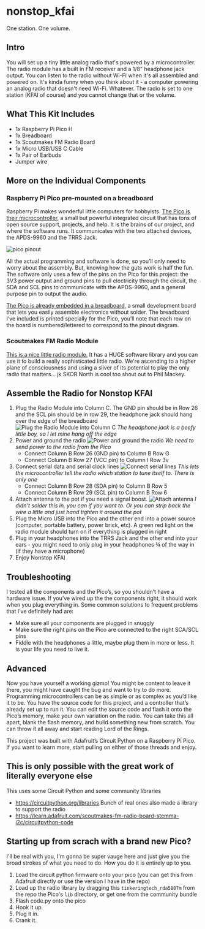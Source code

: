 # nonstop_kfai
One station. One volume.

## Intro
You will set up a tiny little analog radio that's powered by a microcontroller. The radio module has a built in FM receiver and a 1/8" headphone jack output. You can listen to the radio without Wi-Fi when it's all assembled and powered on. It's kinda funny when you think about it - a computer powering an analog radio that doesn't need Wi-Fi. Whatever. The radio is set to one station (KFAI of course) and you cannot change that or the volume.

## What This Kit Includes
- 1x Raspberry Pi Pico H
- 1x Breadboard
- 1x Scoutmakes FM Radio Board
- 1x Micro USB/USB C Cable
- 1x Pair of Earbuds
- Jumper wire

## More on the Individual Components
### Raspberry Pi Pico pre-mounted on a breadboard
Raspberry Pi makes wonderful little computers for hobbyists. [The Pico is their microcontroller](https://www.raspberrypi.com/documentation/microcontrollers/raspberry-pi-pico.html), a small but powerful integrated circuit that has tons of open source support, projects, and help. It is the brains of our project, and where the software runs. It communicates with the two attached devices, the APDS-9960 and the TRRS Jack.

![pico pinout](./images/PicoPinout.png "Pico Pinout")

All the actual programming and software is done, so you’ll only need to worry about the assembly. But, knowing how the guts work is half the fun. The software only uses a few of the pins on the Pico for this project: the 3V3 power output and ground pins to pull electricity through the circuit, the SDA and SCL pins to communicate with the APDS-9960, and a general purpose pin to output the audio.

[The Pico is already embedded in a breadboard](https://learn.sparkfun.com/tutorials/how-to-use-a-breadboard/all?gad_source=1&gclid=CjwKCAjwg8qzBhAoEiwAWagLrCOuPgeaCGzUKGcsefkz8sO2QxBlmTG8HAUSbq4eaGX5hsJnfJ0WjBoCZXoQAvD_BwE), a small development board that lets you easily assemble electronics without solder. The breadboard I’ve included is printed specially for the Pico, you’ll note that each row on the board is numbered/lettered to correspond to the pinout diagram.

### Scoutmakes FM Radio Module
[This is a nice little radio module.](https://www.adafruit.com/product/5651) It has a HUGE software library and you can use it to build a really sophisticated little radio. We're ascending to a higher plane of consciousness and using a sliver of its potential to play the only radio that matters... jk SKOR North is cool too shout out to Phil Mackey.

## Assemble the Radio for Nonstop KFAI
1. Plug the Radio Module into Column C. The GND pin should be in Row 26 and the SCL pin should be in row 29, the headphone jack should hang over the edge of the breadboard
![Plug the Radio Module into Column C](/images/r_1.jpg)
*The headphone jack is a beefy little boy, so I let mine hang off the edge*
2. Power and ground the radio
![Power and ground the radio](/images/r_2.jpg)
*We need to send power to the radio from the Pico*
    * Connect Column B Row 26 (GND pin) to Column B Row G
    * Connect Column B Row 27 (VCC pin) to Column I Row 3v
3. Connect serial data and serial clock lines
![Connect serial lines](/images/r_3.jpg)
*This lets the microcontroller tell the radio which station to tune itself to. There is only one*
    * Connect Column B Row 28 (SDA pin) to Column B Row 5
    * Connect Column B Row 29 (SCL pin) to Column B Row 6
4. Attach antenna to the pot if you need a signal boost.
![Attach antenna](/images/r_4.jpg)
*I didn't solder this in, you can if you want to. Or you can strip back the wire a little and just hand tighten it around the pot*
5. Plug the Micro USB into the Pico and the other end into a power source (computer, portable battery, power brick, etc). A green red light on the radio module should turn on if everything is plugged in right
6. Plug in your headphones into the TRRS Jack and the other end into your ears - you might need to only plug in your headphones ¾ of the way in (if they have a microphone)
7. Enjoy Nonstop KFAI

## Troubleshooting
I tested all the components and the Pico’s, so you shouldn’t have a hardware issue. If you’ve wired up the the components right, it should work when you plug everything in. Some common solutions to frequent problems that I’ve definitely had are:
- Make sure all your components are plugged in snuggly
- Make sure the right pins on the Pico are connected to the right SCA/SCL pins
- Fiddle with the headphones a little, maybe plug them in more or less. It is your life you need to live it.

## Advanced
Now you have yourself a working gizmo! You might be content to leave it there, you might have caught the bug and want to try to do more. Programming microcontrollers can be as simple or as complex as you’d like it to be. You have the source code for this project, and a controller that’s already set up to run it. You can edit the source code and flash it onto the Pico’s memory, make your own variation on the radio. You can take this all apart, blank the flash memory, and build something new from scratch. You can throw it all away and start reading Lord of the Rings.

This project was built with Adafruit’s Circuit Python on a Raspberry Pi Pico. If you want to learn more, start pulling on either of those threads and enjoy.


## This is only possible with the great work of literally everyone else
This uses some Circuit Python and some community libraries
- https://circuitpython.org/libraries
Bunch of real ones also made a library to support the radio
- https://learn.adafruit.com/scoutmakes-fm-radio-board-stemma-i2c/circuitpython-code

## Starting up from scrach with a brand new Pico?
I'll be real with you, I'm gonna be super vauge here and just give you the broad strokes of what you need to do. How you do it is entirely up to you.
1. Load the circuit python firmware onto your pico (you can get this from Adafruit directly or use the version I have in the repo)
1. Load up the radio library by dragging this `tinkeringtech_rda5807m` from the repo the Pico's `lib` directory, or get one from the community bundle
1. Flash code.py onto the pico
1. Hook it up.
1. Plug it in.
1. Crank it.

